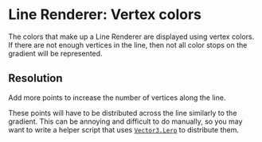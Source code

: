 # Line Renderer: Vertex colors

The colors that make up a Line Renderer are displayed using vertex colors.  
If there are not enough vertices in the line, then not all color stops on the gradient will be represented.

## Resolution
Add more points to increase the number of vertices along the line.  

These points will have to be distributed across the line similarly to the gradient. This can be annoying and difficult to do manually,
so you may want to write a helper script that uses [`Vector3.Lerp`](https://docs.unity3d.com/ScriptReference/Vector3.Lerp.html) to distribute them.

